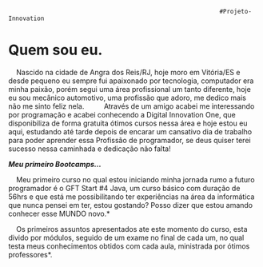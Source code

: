                                                                #Projeto-Innovation

# Quem sou eu.

    Nascido na cidade de Angra dos Reis/RJ, hoje moro em Vitória/ES e desde
pequeno eu sempre fui apaixonado por tecnologia, computador era minha paixão,
porém segui uma área profissional um tanto diferente, hoje eu sou mecânico
automotivo, uma profissão que adoro, me dedico mais não me sinto feliz nela.
    
    Através de um amigo acabei me interessando por programação e acabei conhecendo a Digital Innovation One, que disponibiliza de forma gratuita ótimos cursos nessa área e hoje estou eu aqui, estudando até tarde depois de encarar um
cansativo dia de trabalho para poder aprender essa Profissão de programador, se
deus quiser terei sucesso nessa caminhada e dedicação não falta!

***Meu primeiro Bootcamps...***

    Meu primeiro curso no qual estou iniciando minha jornada rumo a futuro programador é o GFT Start #4 Java, um curso básico com duração de 56hrs e que está me possibilitando ter experiências na área da informática que nunca pensei em ter,
estou gostando? Posso dizer que estou amando conhecer esse MUNDO novo.*

    Os primeiros assuntos apresentados ate este momento do curso, esta divido
por módulos, seguido de um exame no final de cada um, no qual testa meus
conhecimentos obtidos com cada aula, ministrada por ótimos professores*.
